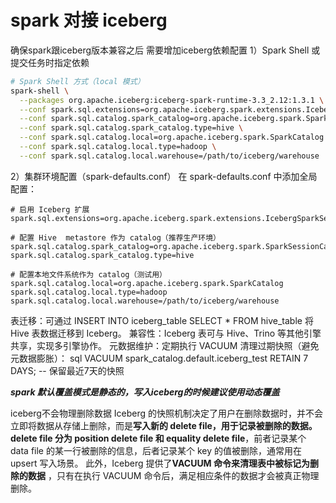 # spark 对接 iceberg

确保spark跟iceberg版本兼容之后
需要增加iceberg依赖配置
1）Spark Shell 或提交任务时指定依赖
```bash
# Spark Shell 方式（local 模式）
spark-shell \
  --packages org.apache.iceberg:iceberg-spark-runtime-3.3_2.12:1.3.1 \
  --conf spark.sql.extensions=org.apache.iceberg.spark.extensions.IcebergSparkSessionExtensions \
  --conf spark.sql.catalog.spark_catalog=org.apache.iceberg.spark.SparkSessionCatalog \
  --conf spark.sql.catalog.spark_catalog.type=hive \
  --conf spark.sql.catalog.local=org.apache.iceberg.spark.SparkCatalog \
  --conf spark.sql.catalog.local.type=hadoop \
  --conf spark.sql.catalog.local.warehouse=/path/to/iceberg/warehouse
```

2）集群环境配置（spark-defaults.conf）
在 spark-defaults.conf 中添加全局配置：
```
# 启用 Iceberg 扩展
spark.sql.extensions=org.apache.iceberg.spark.extensions.IcebergSparkSessionExtensions

# 配置 Hive  metastore 作为 catalog（推荐生产环境）
spark.sql.catalog.spark_catalog=org.apache.iceberg.spark.SparkSessionCatalog
spark.sql.catalog.spark_catalog.type=hive

# 配置本地文件系统作为 catalog（测试用）
spark.sql.catalog.local=org.apache.iceberg.spark.SparkCatalog
spark.sql.catalog.local.type=hadoop
spark.sql.catalog.local.warehouse=/path/to/iceberg/warehouse
```

表迁移：可通过 INSERT INTO iceberg_table SELECT * FROM hive_table 将 Hive 表数据迁移到 Iceberg。
兼容性：Iceberg 表可与 Hive、Trino 等其他引擎共享，实现多引擎协作。
元数据维护：定期执行 VACUUM 清理过期快照（避免元数据膨胀）：
sql
VACUUM spark_catalog.default.iceberg_test RETAIN 7 DAYS;  -- 保留最近7天的快照


***spark 默认覆盖模式是静态的，写入iceberg的时候建议使用动态覆盖***

iceberg不会物理删除数据
Iceberg 的快照机制决定了用户在删除数据时，并不会立即将数据从存储上删除，而是**写入新的 delete file，用于记录被删除的数据。delete file 分为 position delete file 和 equality delete file**，前者记录某个 data file 的某一行被删除的信息，后者记录某个 key 的值被删除，通常用在 upsert 写入场景。
此外，Iceberg 提供了**VACUUM 命令来清理表中被标记为删除的数据** ，只有在执行 VACUUM 命令后，满足相应条件的数据才会被真正物理删除。
